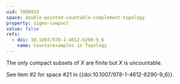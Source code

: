 ```yaml
---
uid: T000933
space: double-pointed-countable-complement-topology
property: sigma-compact
value: false
refs:
  - doi: 10.1007/978-1-4612-6290-9_6
    name: Counterexamples in Topology
---
```

The only compact subsets of $X$ are finite but $X$ is uncountable.

See item #2 for space #21 in {{doi:10.1007/978-1-4612-6290-9_6}}.
